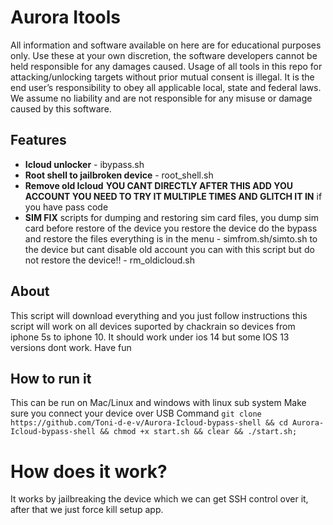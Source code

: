 # Aurora Itools
All information and software available on here are for educational purposes only. Use these at your own discretion, the software developers cannot be held responsible for any damages caused.
Usage of all tools in this repo for attacking/unlocking targets without prior mutual consent is illegal. It is the end user’s responsibility to obey all applicable local, state and federal laws. We assume no liability and are not responsible for any misuse or damage caused by this software.
## Features 
- **Icloud unlocker** - ibypass.sh
- **Root shell to jailbroken device** - root_shell.sh 
- **Remove old Icloud** **YOU CANT DIRECTLY AFTER THIS ADD YOU ACCOUNT YOU NEED TO TRY IT MULTIPLE TIMES AND GLITCH IT IN** if you have pass code 
- **SIM FIX**  scripts for dumping and restoring sim card files, you dump sim card before restore of the device you restore the device do the bypass and restore the files everything is in the menu - simfrom.sh/simto.sh 
to the device but cant disable old account you can with this script but do not restore the device!! - rm_oldicloud.sh
## About
This script will download everything and you just follow instructions this script will work on all devices suported by chackrain so devices from iphone 5s to iphone 10. It should work under ios 14 but some IOS 13 versions dont work.
Have fun
## How to run it
This can be run on Mac/Linux and windows with linux sub system
Make sure you connect your device over USB
Command ``git clone https://github.com/Toni-d-e-v/Aurora-Icloud-bypass-shell && cd Aurora-Icloud-bypass-shell && chmod +x start.sh && clear && ./start.sh;``

#  How does it work?
It works by jailbreaking the device which we can get SSH control over it, after that we just force kill setup app.
